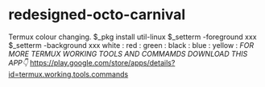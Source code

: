 # redesigned-octo-carnival
Termux colour changing.  $_pkg install util-linux  $_setterm -foreground xxx  $_setterm -background xxx  white :  red :  green :  black :  blue :  yellow :   *FOR MORE TERMUX WORKING TOOLS AND COMMAMDS DOWNLOAD THIS APP👇* https://play.google.com/store/apps/details?id=termux.working.tools.commands
